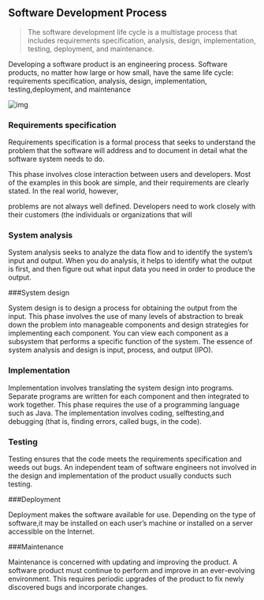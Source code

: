 ## Software Development Process

> The software development life cycle is a multistage process that includes requirements specification, analysis, design, implementation, testing, deployment, and maintenance.

Developing a software product is an engineering process. Software products, no matter how large or how small, have the same life cycle: requirements specification, analysis, design, implementation, testing,deployment, and maintenance

![img](https://lh3.googleusercontent.com/WQ_rHmvpl1WRkYL9a5eWqBvUt3duyeqNSmkoJyokazjcco8VTccJIFfds5cuQaM9Co1kpZjqTJhgtPkfRICdNERWAI8ZaulhyoRjGF7Pc7WG5AD8SOkpqrJ_8JCmDSUQ4sMiE6IxmUSvpDz9a3TxVW1O7rvfwph-J8Dlgd9l0QLG48E_c3SMH0VzzUBLZ7aDvZnEhM2fVW41G9WSHfPdcXVHL5uAfVs4K7cJLqnZQxQhmOl51f3VMi7c20XPXhPd5NKmKfTY3PN1F5M1ngUEL6tKRsKaCorfn9nqFMP8g5jSSBYMArtrMQwtssPxaCOfqR4FELV7Ga0zQsAoB25C0dCDqLTRZFS3oJCP_30TjyofImko7TNzi6eb4aNA-McG4bWhCVy1H0Hgr_GyU7sGpfFZNHZLENj_gsWNB10299CTDQjxVmg5Fh_TOpWBt1DNpIeP-aIRak0kzxqxYvQRSquJneixAgNWJZr5ZjVMLwJRe9q9PPTHHpCfxOks1hlEC3_vsYe5YSsFhekKnTqFLXuPnpM1taakHw4vNDL11cpdKF6DigkxZoEZIRQuW7lSf6jJk27YprFqZS2hm8KH5hA64fP3px6MEklp8F87m_8ncRZxmjTcp15MCK25OZs=w1302-h712-no)

### Requirements specification

Requirements specification is a formal process that seeks to understand the problem that the software will address and to document in detail what the software system needs to do.

This phase involves close interaction between users and developers. Most of the examples in this book are simple, and their requirements are clearly stated. In the real world, however,

problems are not always well defined. Developers need to work closely with their customers (the individuals or organizations that will

 ### System analysis

System analysis seeks to analyze the data flow and to identify the system’s input and output. When you do analysis, it helps to identify what the output is first, and then figure out what input data you need in order to produce the output.

###System design

System design is to design a process for obtaining the output from the input. This phase involves the use of many levels of abstraction to break down the problem into manageable components and design strategies for implementing each component. You can view each component as a subsystem that performs a specific function of the system. The essence of system analysis and design is input, process, and output (IPO).

### Implementation

Implementation involves translating the system design into programs. Separate programs are written for each component and then integrated to work together. This phase requires the use of a programming language such as Java. The implementation involves coding, selftesting,and debugging (that is, finding errors, called  bugs, in the code).

### Testing

Testing ensures that the code meets the requirements specification and weeds out bugs. An independent team of software engineers not involved in the design and implementation of the product usually conducts such testing.

###Deployment

Deployment makes the software available for use. Depending on the type of software,it may be installed on each user’s machine or installed on a server accessible on the Internet.

###Maintenance

Maintenance is concerned with updating and improving the product. A software product must continue to perform and improve in an ever-evolving environment. This requires periodic upgrades of the product to fix newly discovered bugs and incorporate changes.

